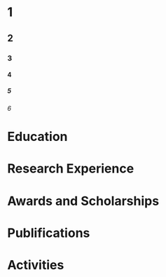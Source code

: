# 1
## 2
### 3
#### 4
##### 5
###### 6


# Education


# Research Experience


# Awards and Scholarships


# Publifications


# Activities
